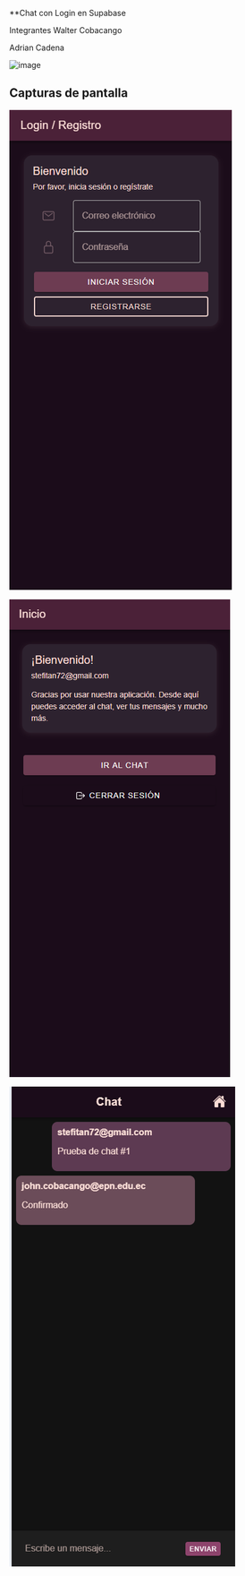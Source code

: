 **Chat con Login en Supabase


Integrantes
Walter Cobacango

Adrian Cadena

![image](https://github.com/user-attachments/assets/09dda879-1091-415b-81de-32ecf5a95298)
## Capturas de pantalla

![Chat pantalla 1](./capturas/1.png)

![Chat pantalla 2](./capturas/2.png)

![Chat pantalla 3](./capturas/3.png)
